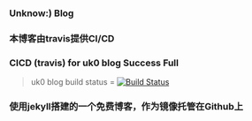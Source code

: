 ### Unknow:) Blog

### 本博客由travis提供CI/CD

### CICD (travis) for uk0 blog Success Full

>  uk0 blog build status = [![Build Status](https://travis-ci.org/uk0/uk0.github.io.svg?branch=master)](https://travis-ci.org/uk0/uk0.github.io)

### 使用jekyll搭建的一个免费博客，作为镜像托管在Github上
